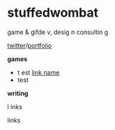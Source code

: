 # stuffedwombat 
game & gifde   v, desig n consultin         g

[twitter](https://twitter.com/wombatstuff)/[portfolio](https://www.google.com)

**games**
- t   est [link name](hase)
- test


**writing**

l  inks

links

